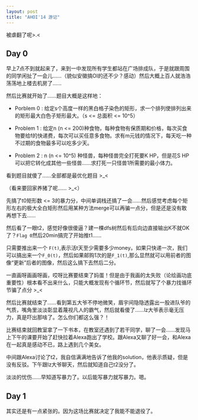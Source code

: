 ```yaml
---
layout: post
title: "AHOI'14 游记"
---
```


被虐翻了呢>.<


## Day 0
  早上7点不到就起来了，来到一中发现所有学生都站在广场排成队，于是就跟周围的同学闲扯了一会儿……（貌似安徽搞OI的还不少？感动）然后大概上百人就浩浩荡荡地上楼去机房了……
  
  
  然后比赛就开始了……题目大概是这样地：
  
   - Porblem 0 : 给定s个高度一样的黑白格子染色的矩形，求一个排列使排列出来的矩形最大白色子矩形最大。（s <= 总面积 <= 10^5）
      
   - Problem 1 : 给定n (n <= 200)种食物，每种食物有保质期和价格，每次买食物要给f的快递费，每次可以买任意多食物。求有m元钱的情况下，每天吃一种不过期的食物最多可以吃多少天。
      
   - Problem 2 : n (n <= 10^5) 种怪兽，每种怪兽完全打死要K HP，但是花S HP可以把它转化成其他一些怪兽……求打死一只怪兽1所需要的最小体力。
      
  
  看到题目就傻了……全部都是最优化题目 >_<
  
  （看来要回家养猪了呢…… >_<）
  
  先搞了t0矩形数 <= 3的暴力分，中间单调栈还搞了一会……然后感觉考虑每个矩形左右的极大全白矩形然后用某种方法merge可以再骗一点分，但是还是没有敢再想下去……
  
  然后看了一眼t2，感觉好像很傻逼？建一棵dfs树然后有后向边直接输出K不就OK了？`Flag 0`然后20min搞完了开始推t1……
  
  只需要推出来一个 `F(t)`,表示活t天至少需要多少money。如果只快递一次，我们可以搞出来一个`F_0(t)`，然后如果邮购1次的是`F_1(t)`,那么显然就可以用前者的图像“更新”后者的图像，然后这么搞下去然后二分。
  
  一直画呀画画呀画，哎呀比赛要结束了妈蛋！但是由于我画的太失败（论绘画功底重要性）根本看不出来什么，只能大概发现有个循环节，然后就写了个暴力找循环节骗了点分 >_<
  
  然后比赛就结束了……看到第五大爷不停地微笑，眉宇间隐隐透露出一股进队爷的气质，嘴角里淡淡彰显着蔑视凡人的霸气，然后就看傻了……lz大爷表示毫无压力，真是吓出那啥了。怎么你们都这么强？！
  
  比赛结束就回教室拿了一下书本，在教室还遇到了若干同学，聊了一会……发现马上下午的课要开始了赶快拉着Alexa跑出了学校。跟Alexa又聊了好一会，和Alexa在一起真是感动不已，路上遇到几个美女。
    
  中间跟Alexa讨论了t2，我自信满满地告诉了他我的solution，他表示质疑，但是没有反驳。下午跟lz大爷聊天，然后就知道自己t2没分了。
  
  淡淡的忧伤……早知道写暴力了。以后能写暴力就写暴力。嗯。


## Day 1

其实还是有一点紧张的。因为这场比赛就决定了我能不能退役了。

